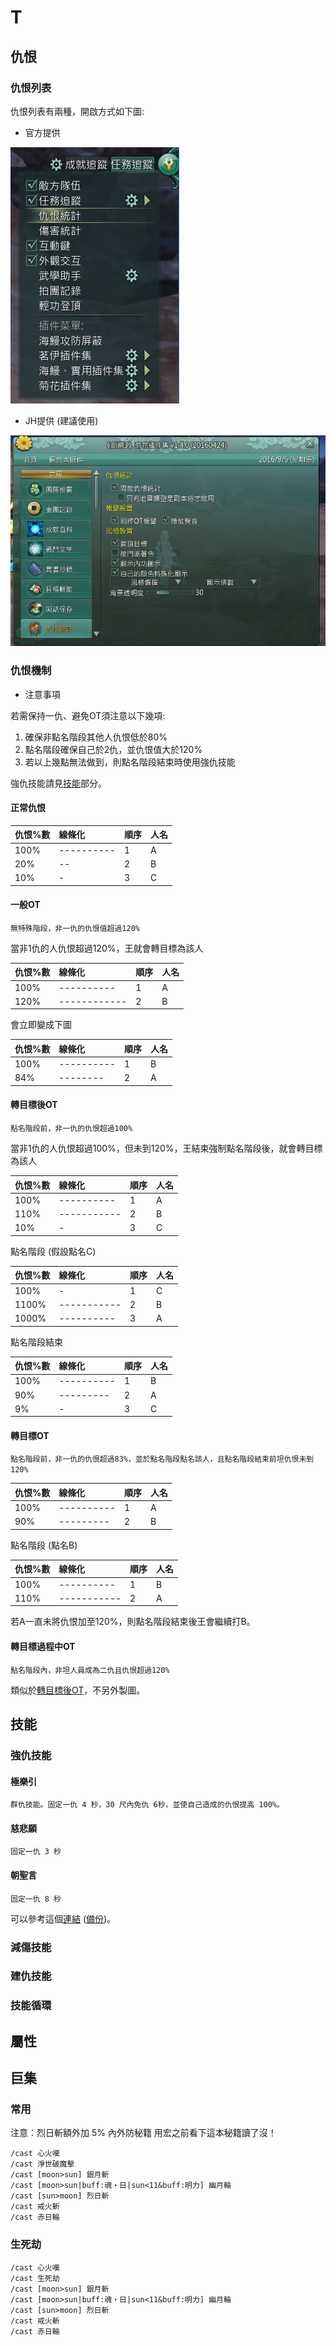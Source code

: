 # T

## 仇恨

### 仇恨列表

仇恨列表有兩種，開啟方式如下圖:

* 官方提供

![系統仇恨列表](img/系統仇恨列表.PNG)

* JH提供 (建議使用)

![菊花仇恨列表](img/菊花仇恨列表.PNG)

### 仇恨機制

* 注意事項

若需保持一仇、避免OT須注意以下幾項:
1. 確保非點名階段其他人仇恨低於80%
2. 點名階段確保自己於2仇，並仇恨值大於120%
3. 若以上幾點無法做到，則點名階段結束時使用強仇技能

強仇技能請見[技能](#技能)部分。

#### 正常仇恨

|仇恨%數|線條化|順序|人名|
|:---|:---|---|---|
|100%|----------|1|A|
|20% |--|2|B|
|10% |-|3|C|

#### 一般OT

`無特殊階段，非一仇的仇恨值超過120%`

當非1仇的人仇恨超過120%，王就會轉目標為該人

|仇恨%數|線條化|順序|人名|
|:---|:---|---|---|
|100%|----------|1|A|
|120%|------------|2|B|

會立即變成下圖

|仇恨%數|線條化|順序|人名|
|:---|:---|---|---|
|100%|----------|1|B|
|84% |--------|2|A|

#### 轉目標後OT

`點名階段前，非一仇的仇恨超過100%`

當非1仇的人仇恨超過100%，但未到120%，王結束強制點名階段後，就會轉目標為該人

|仇恨%數|線條化|順序|人名|
|:---|:---|---|---|
|100%|----------|1|A|
|110%|-----------|2|B|
|10% |-|3|C|

點名階段 (假設點名C)

|仇恨%數|線條化|順序|人名|
|:---|:---|---|---|
|100%|-|1|C|
|1100%|-----------|2|B|
|1000%|----------|3|A|

點名階段結束

|仇恨%數|線條化|順序|人名|
|:---|:---|---|---|
|100%|----------|1|B|
|90% |---------|2|A|
|9%  |-|3|C|

#### 轉目標OT

`點名階段前，非一仇的仇恨超過83%，並於點名階段點名該人，且點名階段結束前坦仇恨未到120%`

|仇恨%數|線條化|順序|人名|
|:---|:---|---|---|
|100%|----------|1|A|
|90% |---------|2|B|

點名階段 (點名B)

|仇恨%數|線條化|順序|人名|
|:---|:---|---|---|
|100%|----------|1|B|
|110%|-----------|2|A|

若A一直未將仇恨加至120%，則點名階段結束後王會繼續打B。

#### 轉目標過程中OT

`點名階段內，非坦人員成為二仇且仇恨超過120%`

類似於[轉目標後OT](轉目標後OT)，不另外製圖。


## 技能

### 強仇技能

#### 極樂引

`群仇技能。固定一仇 4 秒，30 尺內免仇 6秒，並使自己造成的仇恨提高 100%。`

#### 慈悲願

`固定一仇 3 秒`

#### 朝聖言

`固定一仇 8 秒`

可以參考這個[連結](http://tieba.baidu.com/p/4548463174?see_lz=1) ([備份](other.md))。

### 減傷技能

### 建仇技能

### 技能循環


## 屬性


## 巨集

### 常用

注意：烈日斬額外加 5% 內外防秘籍 用宏之前看下這本秘籍讀了沒！

```
/cast 心火嘆
/cast 淨世破魔擊
/cast [moon>sun] 銀月斬
/cast [moon>sun|buff:魂‧日|sun<11&buff:明力] 幽月輪
/cast [sun>moon] 烈日斬
/cast 戒火斬
/cast 赤日輪
```

### 生死劫

```
/cast 心火嘆
/cast 生死劫
/cast [moon>sun] 銀月斬
/cast [moon>sun|buff:魂‧日|sun<11&buff:明力] 幽月輪
/cast [sun>moon] 烈日斬
/cast 戒火斬
/cast 赤日輪
```